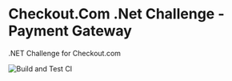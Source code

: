 # Checkout.Com .Net Challenge - Payment Gateway 
.NET Challenge for Checkout.com

![Build and Test CI](https://github.com/dpdsousa/checkout-dotnet-challenge/workflows/Build%20and%20Test%20CI/badge.svg?branch=develop)
